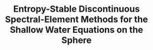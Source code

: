 ---
layout: default
title: Entropy-Stable Discontinuous Spectral-Element Methods for the Shallow Water Equations on the Sphere
publication: Southern Ontario Numerical Analysis Day
location: Hamilton, Canada
year: 2025
list_order: 8
---